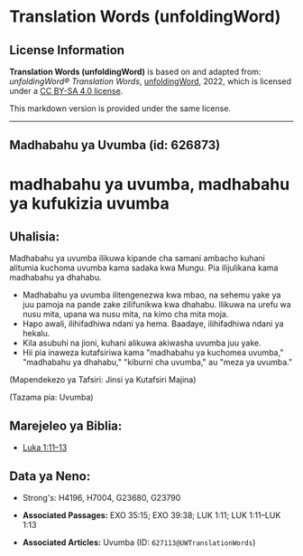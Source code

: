 # Translation Words (unfoldingWord)

## License Information

**Translation Words (unfoldingWord)** is based on and adapted from: _unfoldingWord® Translation Words_, [unfoldingWord](https://unfoldingword.org/utw), 2022, which is licensed under a [CC BY-SA 4.0 license](https://creativecommons.org/licenses/by-sa/4.0/legalcode.en).

This markdown version is provided under the same license.



--------------------------------

## Madhabahu ya Uvumba (id: 626873)

madhabahu ya uvumba, madhabahu ya kufukizia uvumba
==================================================

Uhalisia:
---------

Madhabahu ya uvumba ilikuwa kipande cha samani ambacho kuhani alitumia kuchoma uvumba kama sadaka kwa Mungu. Pia ilijulikana kama madhabahu ya dhahabu.

* Madhabahu ya uvumba ilitengenezwa kwa mbao, na sehemu yake ya juu pamoja na pande zake zilifunikwa kwa dhahabu. Ilikuwa na urefu wa nusu mita, upana wa nusu mita, na kimo cha mita moja.
* Hapo awali, ilihifadhiwa ndani ya hema. Baadaye, ilihifadhiwa ndani ya hekalu.
* Kila asubuhi na jioni, kuhani alikuwa akiwasha uvumba juu yake.
* Hii pia inaweza kutafsiriwa kama "madhabahu ya kuchomea uvumba," "madhabahu ya dhahabu," "kiburni cha uvumba," au "meza ya uvumba."

(Mapendekezo ya Tafsiri: Jinsi ya Kutafsiri Majina)

(Tazama pia: Uvumba)

Marejeleo ya Biblia:
--------------------

* [Luka 1:11–13](https://ref.ly/Luke1:11-Luke1:13)

Data ya Neno:
-------------

* Strong's: H4196, H7004, G23680, G23790

* **Associated Passages:** EXO 35:15; EXO 39:38; LUK 1:11; LUK 1:11–LUK 1:13
* **Associated Articles:** Uvumba (ID: `627113@UWTranslationWords`)

